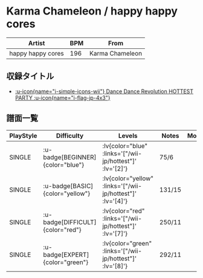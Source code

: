 # Karma Chameleon / happy happy cores

|Artist|BPM|From|
|------|---|----|
|happy happy cores|196|Karma Chameleon|

## 収録タイトル

- [ :u-icon{name="i-simple-icons-wii"} Dance Dance Revolution HOTTEST PARTY :u-icon{name="i-flag-jp-4x3"} ](/wii-jp/hottest)

## 譜面一覧

|PlayStyle|Difficulty|Levels|Notes|Movie|
|---------|----------|------|-----|-----|
|SINGLE| :u-badge[BEGINNER]{color="blue"} | :lv{color="blue" :links='["/wii-jp/hottest"]' :lv='[2]'} |75/6||
|SINGLE| :u-badge[BASIC]{color="yellow"} | :lv{color="yellow" :links='["/wii-jp/hottest"]' :lv='[4]'} |131/15||
|SINGLE| :u-badge[DIFFICULT]{color="red"} | :lv{color="red" :links='["/wii-jp/hottest"]' :lv='[7]'} |250/11||
|SINGLE| :u-badge[EXPERT]{color="green"} | :lv{color="green" :links='["/wii-jp/hottest"]' :lv='[8]'} |292/11||
